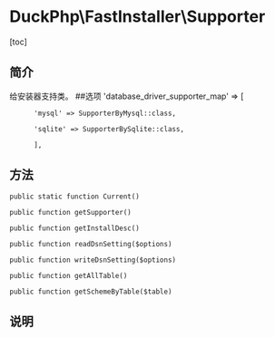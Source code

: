 # DuckPhp\FastInstaller\Supporter
[toc]
## 简介
给安装器支持类。 
##选项
        'database_driver_supporter_map' => [

          'mysql' => SupporterByMysql::class,

          'sqlite' => SupporterBySqlite::class,

          ],
## 方法
    public static function Current()

    public function getSupporter()

    public function getInstallDesc()

    public function readDsnSetting($options)

    public function writeDsnSetting($options)

    public function getAllTable()

    public function getSchemeByTable($table)

## 说明